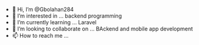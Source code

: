 - 👋 Hi, I’m @Gbolahan284
- 👀 I’m interested in ... backend programming
- 🌱 I’m currently learning ... Laravel
- 💞️ I’m looking to collaborate on ... BAckend and mobile app development
- 📫 How to reach me ...

<!---
Gbolahan284/Gbolahan284 is a ✨ special ✨ repository because its `README.md` (this file) appears on your GitHub profile.
You can click the Preview link to take a look at your changes.
--->
